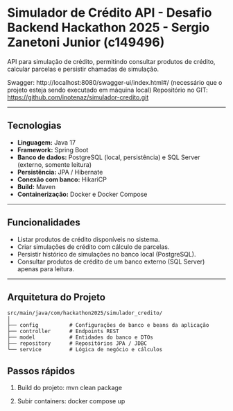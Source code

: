 # Simulador de Crédito API - Desafio Backend Hackathon 2025 - Sergio Zanetoni Junior (c149496)

API para simulação de crédito, permitindo consultar produtos de crédito, calcular parcelas e persistir chamadas de simulação.

Swagger: http://localhost:8080/swagger-ui/index.html#/ (necessário que o projeto esteja sendo executado em máquina local)
Repositório no GIT: https://github.com/inotenaz/simulador-credito.git

---

## Tecnologias

* **Linguagem:** Java 17
* **Framework:** Spring Boot
* **Banco de dados:** PostgreSQL (local, persistência) e SQL Server (externo, somente leitura)
* **Persistência:** JPA / Hibernate
* **Conexão com banco:** HikariCP
* **Build:** Maven
* **Containerização:** Docker e Docker Compose

---

## Funcionalidades

* Listar produtos de crédito disponíveis no sistema.
* Criar simulações de crédito com cálculo de parcelas.
* Persistir histórico de simulações no banco local (PostgreSQL).
* Consultar produtos de crédito de um banco externo (SQL Server) apenas para leitura.

---

## Arquitetura do Projeto

```
src/main/java/com/hackathon2025/simulador_credito/
│
├── config          # Configurações de banco e beans da aplicação
├── controller      # Endpoints REST
├── model           # Entidades do banco e DTOs
├── repository      # Repositórios JPA / JDBC
└── service         # Lógica de negócio e cálculos
```


## Passos rápidos

1. Build do projeto:
   mvn clean package

2. Subir containers:
   docker compose up

